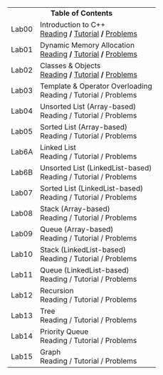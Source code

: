 
<!-- ![ece](https://user-images.githubusercontent.com/58245357/197278248-e8224feb-0f23-4394-bd6d-a0b21130fb44.JPG) -->

<!-- <h2 align="center">CSE225L - Data Structures and Algorithms Lab</h2> -->

<!--
### Table of Contents
    ├── Lab00 : Introduction to C++
    ├── Lab01 : Dynamic Memory Allocation
    ├── Lab02 : Classes & Objects
    ├── Lab03 : Template & Operator Overloading
    ├── Lab04 : Unsorted List (Array-based)
    ├── Lab05 : Sorted List (Array-based)
    ├── Lab06A: Linked List
    ├── Lab06B: Unsorted List (LinkedList-based)
    ├── Lab07 : Sorted List (LinkedList-based)
    ├── Lab08 : Stack (Array-based)
    ├── Lab09 : Queue (Array-based)
    ├── Lab10 : Stack (LinkedList-based)
    ├── Lab11 : Queue (LinkedList-based)
    ├── Lab12 : Recursion
    ├── Lab13 : Tree
    ├── Lab14 : Priority Queue
    └── Lab15 : Graph
-->

<table align="center">

  <tr>
    <td colspan="2", align="center"><b>Table of Contents</b></td>
  </tr>
  
  <tr>
    <td>Lab00</td>
    <td>
        Introduction to C++ <br>
        <a href="https://github.com/mehedihasanbijoy/CSE225L/blob/main/Lab00/LAB00.md#reading" target="_blank">Reading</a> <b>/</b> <a href="https://github.com/mehedihasanbijoy/CSE225L/blob/main/Lab00/LAB00.md#tutorial" target="_blank">Tutorial</a> <b>/</b> <a href="https://github.com/mehedihasanbijoy/CSE225L/blob/main/Lab00/LAB00.md#problems" target="_blank">Problems</a>
    </td>
  </tr>
  
  <tr>
    <td>Lab01</td>
    <td>
        Dynamic Memory Allocation <br>
        <a href="https://github.com/mehedihasanbijoy/CSE225L/blob/main/Lab01/LAB01.md#reading" target="_blank">Reading</a> <b>/</b> <a href="https://github.com/mehedihasanbijoy/CSE225L/blob/main/Lab01/LAB01.md#tutorial" target="_blank">Tutorial</a> <b>/</b> <a href="https://github.com/mehedihasanbijoy/CSE225L/blob/main/Lab01/LAB01.md#problems" target="_blank">Problems</a>
    </td>
  </tr>
  
  <tr>
    <td>Lab02</td>
    <td>
        Classes & Objects <br>
        <a href="https://github.com/mehedihasanbijoy/CSE225L/blob/main/Lab02/LAB02.md#reading" target="_blank">Reading</a> <b>/</b> <a href="https://github.com/mehedihasanbijoy/CSE225L/blob/main/Lab02/LAB02.md#tutorial" target="_blank">Tutorial</a> <b>/</b> <a href="https://github.com/mehedihasanbijoy/CSE225L/blob/main/Lab02/LAB02.md#problems" target="_blank">Problems</a>
    </td>
  </tr>
  
  <tr>
    <td>Lab03</td>
    <td>
        Template & Operator Overloading <br>
        Reading / Tutorial / Problems
    </td>
  </tr>
  
  <tr>
    <td>Lab04</td>
    <td>
        Unsorted List (Array-based) <br>
        Reading / Tutorial / Problems
    </td>
  </tr>
  
  <tr>
    <td>Lab05</td>
    <td>
        Sorted List (Array-based) <br>
        Reading / Tutorial / Problems
    </td>
  </tr>
  
  <tr>
    <td>Lab6A</td>
    <td>
        Linked List <br>
        Reading / Tutorial / Problems
    </td>
  </tr>
  
  <tr>
    <td>Lab6B</td>
    <td>
        Unsorted List (LinkedList-based) <br>
        Reading / Tutorial / Problems
    </td>
  </tr>
  
  <tr>
    <td>Lab07</td>
    <td>
        Sorted List (LinkedList-based) <br>
        Reading / Tutorial / Problems
    </td>
  </tr>
  
  <tr>
    <td>Lab08</td>
    <td>
        Stack (Array-based) <br>
        Reading / Tutorial / Problems
    </td>
  </tr>
  
  <tr>
    <td>Lab09</td>
    <td>
        Queue (Array-based) <br>
        Reading / Tutorial / Problems
    </td>
  </tr>
  
  <tr>
    <td>Lab10</td>
    <td>
        Stack (LinkedList-based) <br>
        Reading / Tutorial / Problems
    </td>
  </tr>
  
  <tr>
    <td>Lab11</td>
    <td>
        Queue (LinkedList-based) <br>
        Reading / Tutorial / Problems
    </td>
  </tr>
  
  <tr>
    <td>Lab12</td>
    <td>
        Recursion <br>
        Reading / Tutorial / Problems
    </td>
  </tr>
  
  <tr>
    <td>Lab13</td>
    <td>
        Tree <br>
        Reading / Tutorial / Problems
    </td>
  </tr>
  
  <tr>
    <td>Lab14</td>
    <td>
        Priority Queue <br>
        Reading / Tutorial / Problems
    </td>
  </tr>
  
  <tr>
    <td>Lab15</td>
    <td>
        Graph <br>
        Reading / Tutorial / Problems
    </td>
  </tr>
  
</table>
